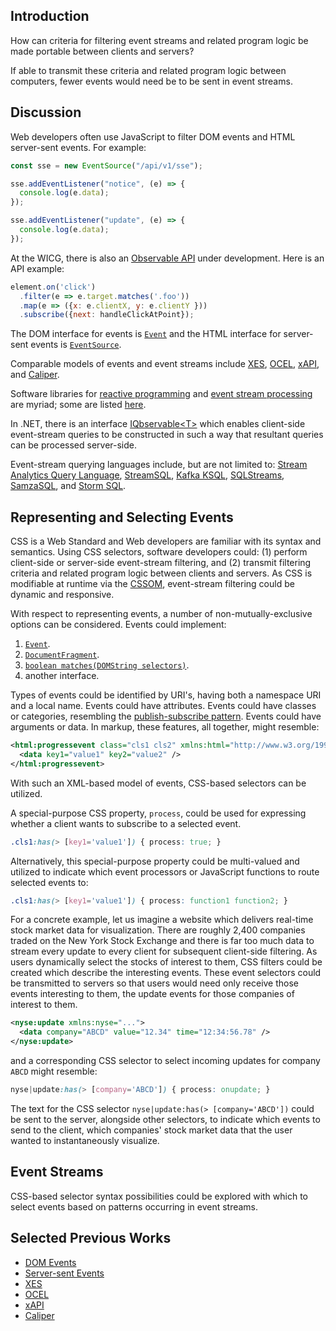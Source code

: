## Introduction

How can criteria for filtering event streams and related program logic be made portable between clients and servers?

If able to transmit these criteria and related program logic between computers, fewer events would need be to be sent in event streams.

## Discussion

Web developers often use JavaScript to filter DOM events and HTML server-sent events. For example:

```js
const sse = new EventSource("/api/v1/sse");

sse.addEventListener("notice", (e) => {
  console.log(e.data);
});

sse.addEventListener("update", (e) => {
  console.log(e.data);
});
```

At the WICG, there is also an [Observable API](https://github.com/WICG/observable) under development. Here is an API example:

```js
element.on('click')
  .filter(e => e.target.matches('.foo'))
  .map(e => ({x: e.clientX, y: e.clientY }))
  .subscribe({next: handleClickAtPoint});
```

The DOM interface for events is [`Event`](https://dom.spec.whatwg.org/#interface-event) and the HTML interface for server-sent events is [`EventSource`](https://html.spec.whatwg.org/multipage/server-sent-events.html#the-eventsource-interface).

Comparable models of events and event streams include [XES](https://xes-standard.org/), [OCEL](https://www.ocel-standard.org/), [xAPI](https://xapi.com/), and [Caliper](https://www.imsglobal.org/activity/caliper).

Software libraries for [reactive programming](https://en.wikipedia.org/wiki/Reactive_programming) and [event stream processing](https://en.wikipedia.org/wiki/Stream_processing) are myriad; some are listed [here](https://github.com/WICG/observable#userland-libraries).

In .NET, there is an interface [IQbservable&lt;T&gt;](https://learn.microsoft.com/en-us/previous-versions/dotnet/reactive-extensions/hh229328(v=vs.103)) which enables client-side event-stream queries to be constructed in such a way that resultant queries can be processed server-side.

Event-stream querying languages include, but are not limited to: [Stream Analytics Query Language](https://learn.microsoft.com/en-us/stream-analytics-query/stream-analytics-query-language-reference), [StreamSQL](https://en.wikipedia.org/wiki/StreamSQL), [Kafka KSQL](https://www.confluent.io/blog/ksql-open-source-streaming-sql-for-apache-kafka/), [SQLStreams](http://sqlstream.com/), [SamzaSQL](https://ieeexplore.ieee.org/document/7530060/), and [Storm SQL](http://storm.apache.org/releases/2.1.0/storm-sql.html).

## Representing and Selecting Events

CSS is a Web Standard and Web developers are familiar with its syntax and semantics. Using CSS selectors, software developers could: (1) perform client-side or server-side event-stream filtering, and (2) transmit filtering criteria and related program logic between clients and servers. As CSS is modifiable at runtime via the [CSSOM](https://drafts.csswg.org/cssom/), event-stream filtering could be dynamic and responsive.

With respect to representing events, a number of non-mutually-exclusive options can be considered. Events could implement:

1. [`Event`](https://dom.spec.whatwg.org/#interface-event).
2. [`DocumentFragment`](https://dom.spec.whatwg.org/#interface-documentfragment).
3. [`boolean matches(DOMString selectors)`](https://dom.spec.whatwg.org/#dom-element-matches).
4. another interface.

Types of events could be identified by URI's, having both a namespace URI and a local name. Events could have attributes. Events could have classes or categories, resembling the [publish-subscribe pattern](https://en.wikipedia.org/wiki/Publish%E2%80%93subscribe_pattern). Events could have arguments or data. In markup, these features, all together, might resemble:

```xml
<html:progressevent class="cls1 cls2" xmlns:html="http://www.w3.org/1999/xhtml">
  <data key1="value1" key2="value2" />
</html:progressevent>
```

With such an XML-based model of events, CSS-based selectors can be utilized.

A special-purpose CSS property, `process`, could be used for expressing whether a client wants to subscribe to a selected event.

```css
.cls1:has(> [key1='value1']) { process: true; }
```

Alternatively, this special-purpose property could be multi-valued and utilized to indicate which event processors or JavaScript functions to route selected events to:

```css
.cls1:has(> [key1='value1']) { process: function1 function2; }
```

For a concrete example, let us imagine a website which delivers real-time stock market data for visualization. There are roughly 2,400 companies traded on the New York Stock Exchange and there is far too much data to stream every update to every client for subsequent client-side filtering. As users dynamically select the stocks of interest to them, CSS filters could be created which describe the interesting events. These event selectors could be transmitted to servers so that users would need only receive those events interesting to them, the update events for those companies of interest to them.

```xml
<nyse:update xmlns:nyse="...">
  <data company="ABCD" value="12.34" time="12:34:56.78" />
</nyse:update>
```

and a corresponding CSS selector to select incoming updates for company `ABCD` might resemble:

```css
nyse|update:has(> [company='ABCD']) { process: onupdate; }
```

The text for the CSS selector `nyse|update:has(> [company='ABCD'])` could be sent to the server, alongside other selectors, to indicate which events to send to the client, which companies' stock market data that the user wanted to instantaneously visualize.

## Event Streams

CSS-based selector syntax possibilities could be explored with which to select events based on patterns occurring in event streams.

## Selected Previous Works
* [DOM Events](https://dom.spec.whatwg.org/#events)
* [Server-sent Events](https://html.spec.whatwg.org/multipage/server-sent-events.html)
* [XES](https://xes-standard.org/)
* [OCEL](https://www.ocel-standard.org/)
* [xAPI](https://xapi.com/)
* [Caliper](https://www.imsglobal.org/activity/caliper)
